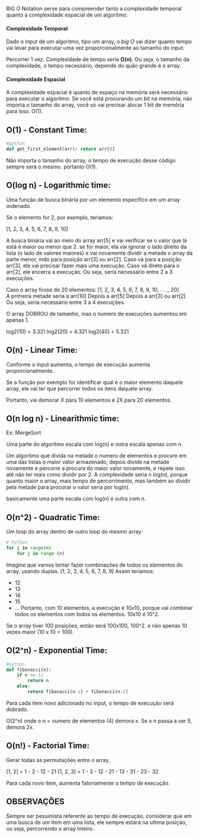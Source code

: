 BIG O Notation serve para compreender tanto a complexidade temporal quanto a complexidade espacial de um algoritmo.
#### Complexidade Temporal

Dado o input de um algoritmo, tipo um array, o *big O* vai dizer quanto tempo vai levar para executar uma vez proporcionalmente ao tamanho do input.

Percorrer 1 vez. Complexidade de tempo seria **O(n)**.
Ou seja, o tamanho da complexidade, o tempo necessário, depende do quão grande é o array.

#### Complexidade Espacial

A complexidade espacial é quanto de espaço na memória será necessário para executar o algoritmo.
Se você está procurando um bit na memória, não importa o tamanho do array, você só vai precisar alocar 1 bit de memória para isso. O(1).

## O(1) - Constant Time:

``` Python
#python
def get_first_element(arr): return arr[0]
```
Não importa o tamanho do array, o tempo de execução desse código sempre será o mesmo. portanto O(1).

## O(log n) - Logarithmic time:

Uma função de busca binária por um elemento especifico em um array ordenado.

Se o elemento for 2, por exemplo, teriamos:

[1, 2, 3, 4, 5, 6, 7, 8, 9, 10]<br>

A busca binária vai ao meio do array arr[5] e vai verificar se o valor que lá está é maior ou menor que 2. se for maior, ela vai ignorar o lado direito da lista (o lado de valores maiores) e vai novamente dividir a metade o array da parte menor, indo para posição arr[3] ou arr[2]. Caso vá para a posição arr[3], ele vai precisar fazer mais uma execução. Caso vá direto para o arr[2], ele encerra a execução.
Ou seja, seria necessário entre 2 a 3 execuções.

Caso o array fosse de 20 elementos:
[1, 2, 3, 4, 5, 6, 7, 8, 9, 10, . . ., 20]<br>
A primeira metade seria a arr[10]
Depois a arr[5]
Depois a arr[3] ou arr[2]
Ou seja, seria necessário entre 3 a 4 execuções.

O array DOBROU de tamanho, mas o numero de execuções aumentou em apenas 1.

log2(10) = 3.321
log2(20) = 4.321
log2(40) = 5.321

## O(n) - Linear Time:

Conforme o input aumenta, o tempo de execução aumenta proporcionalmente.

Se a função por exemplo for identificar qual é o maior elemento daquele array, ele vai ter que percorrer todos os itens daquele array.

Portanto, vai demorar X para 10 elementos e 2X para 20 elementos.

## O(n log n) - Linearithmic time:

Ex: MergeSort

Uma parte do algoritmo escala com log(n) e outra escala apenas com n.

Um algoritmo que divida na metade o numero de elementos e procure em uma das listas o maior valor armazenado, depois divide na metade novamente e percorre a procura do maior valor novamente, e repete isso até não ter mais como dividir por 2. A complexidade seria n log(n), porque quanto maior o array, mais tempo de percorrimento, mas também ao dividir pela metade para procurar o valor seria por log(n).

basicamente uma parte escala com log(n) e outra com n.

## O(n^2) - Quadratic Time:

Um loop do array dentro de outro loop do mesmo array:
```Python
# Python
for i in range(n)
    for j in range (n)
```
Imagine que vamos tentar fazer combinações de todos os elementos do array, usando duplas.
[1, 2, 3, 4, 5, 6, 7, 8, 9]
Assim teriamos:
- 12
- 13
- 14
- 15
- ...
Portanto, com 10 elementos, a execução é 10x10, porque vai combinar todos os elementos com todos os elementos. 10x10 é 10^2.

Se o array tiver 100 posições, então será 100x100, 100^2. e não apenas 10 vezes maior (10 x 10 = 100).

## O(2^n) - Exponential Time:

```Python
#python
def fibonacci(n):
    if n <= 1:
        return n
    else:
        return fibonacci(n-1) + fibonacci(n-2)
```
Para cada item novo adicionado no input, o tempo de execução será dobrado.

O(2^n) onde o n = numero de elementos (4) demora x.
Se o n passa a ser 5, demora 2x.

## O(n!) - Factorial Time:

Gerar todas as permutações entre o array.

[1, 2] = 1 - 2 - 12 - 21
[1, 2, 3] = 1 - 3 - 12 - 21 - 13 - 31 - 23 - 32

Para cada novo item, aumenta fatorialmente o tempo de execução.

## OBSERVAÇÕES

Sempre ser pessimista referente ao tempo de execução, considerar que em uma busca de um item em uma lista, ele sempre estará na ultima posição, ou seja, percorrendo o array inteiro.